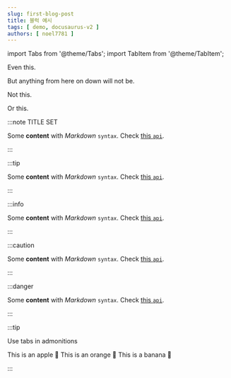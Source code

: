```yaml
---
slug: first-blog-post
title: 블럭 예시
tags: [ demo, docusaurus-v2 ]
authors: [ noel7781 ]
---
```


import Tabs from '@theme/Tabs';
import TabItem from '@theme/TabItem';

Even this.

<!--truncate-->

But anything from here on down will not be.

Not this.

Or this.

:::note TITLE SET

Some **content** with _Markdown_ `syntax`. Check [this `api`](#).

:::

:::tip

Some **content** with _Markdown_ `syntax`. Check [this `api`](#).

:::

:::info

Some **content** with _Markdown_ `syntax`. Check [this `api`](#).

:::

:::caution

Some **content** with _Markdown_ `syntax`. Check [this `api`](#).

:::

:::danger

Some **content** with _Markdown_ `syntax`. Check [this `api`](#).

:::

:::tip

Use tabs in admonitions

<Tabs>
  <TabItem value="apple" label="Apple">This is an apple 🍎</TabItem>
  <TabItem value="orange" label="Orange">This is an orange 🍊</TabItem>
  <TabItem value="banana" label="Banana">This is a banana 🍌</TabItem>
</Tabs>

:::